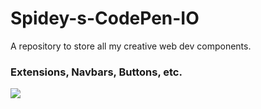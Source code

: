 # Spidey-s-CodePen-IO

A repository to store all my creative web dev components.
<H3> Extensions, Navbars, Buttons, etc.</H3>
<img src="https://user-images.githubusercontent.com/73031725/146789951-37fc5598-7b7c-4a36-87e1-34f6cd8508cb.jpg">

